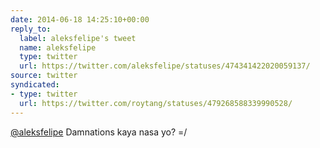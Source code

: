 ```yaml
---
date: 2014-06-18 14:25:10+00:00
reply_to:
  label: aleksfelipe's tweet
  name: aleksfelipe
  type: twitter
  url: https://twitter.com/aleksfelipe/statuses/474341422020059137/
source: twitter
syndicated:
- type: twitter
  url: https://twitter.com/roytang/statuses/479268588339990528/
---
```


[@aleksfelipe](https://twitter.com/aleksfelipe/) Damnations kaya nasa yo? =/